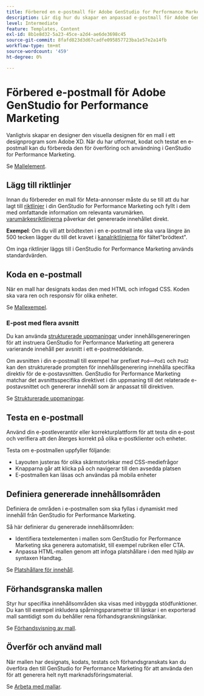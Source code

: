 ```yaml
---
title: Förbered en e-postmall för Adobe GenStudio for Performance Marketing
description: Lär dig hur du skapar en anpassad e-postmall för Adobe GenStudio for Performance Marketing.
level: Intermediate
feature: Templates, Content
exl-id: 8b1e8d32-5a23-45ce-a2d4-ae6de3698c45
source-git-commit: 8fafd823d3d67cadfe095857723ba1e57e2a14fb
workflow-type: tm+mt
source-wordcount: '459'
ht-degree: 0%

---
```


# Förbered e-postmall för Adobe GenStudio for Performance Marketing

Vanligtvis skapar en designer den visuella designen för en mall i ett designprogram som Adobe XD. När du har utformat, kodat och testat en e-postmall kan du förbereda den för överföring och användning i GenStudio for Performance Marketing.

Se [Mallelement](use-templates.md#template-elements).

## Lägg till riktlinjer

Innan du förbereder en mall för Meta-annonser måste du se till att du har lagt till [riktlinjer](/help/user-guide/guidelines/overview.md) i din GenStudio for Performance Marketing och fyllt i dem med omfattande information om relevanta varumärken. [varumärkesriktlinjerna](/help/user-guide/guidelines/brands.md) påverkar det genererade innehållet direkt.

**Exempel**: Om du vill att brödtexten i en e-postmall inte ska vara längre än 500 tecken lägger du till det kravet i [kanalriktlinjerna](/help/user-guide/guidelines/brands.md#channel-guidelines) för fältet&quot;brödtext&quot;.

Om inga riktlinjer läggs till i GenStudio for Performance Marketing används standardvärden.

## Koda en e-postmall

När en mall har designats kodas den med HTML och infogad CSS. Koden ska vara ren och responsiv för olika enheter.

Se [Mallexempel](/help/user-guide/content/customize-template.md#template-examples).

### E-post med flera avsnitt

Du kan använda [strukturerade uppmaningar](/help/user-guide/effective-prompts.md#structured-prompts) under innehållsgenereringen för att instruera GenStudio for Performance Marketing att generera varierande innehåll per avsnitt i ett e-postmeddelande.

Om avsnitten i din e-postmall till exempel har prefixet `Pod`—`Pod1` och `Pod2` kan den strukturerade prompten för innehållsgenerering innehålla specifika direktiv för de e-postavsnitten. GenStudio for Performance Marketing matchar det avsnittsspecifika direktivet i din uppmaning till det relaterade e-postavsnittet och genererar innehåll som är anpassat till direktiven.

Se [Strukturerade uppmaningar](/help/user-guide/effective-prompts.md#structured-prompts).

## Testa en e-postmall

Använd din e-postleverantör eller korrekturplattform för att testa din e-post och verifiera att den återges korrekt på olika e-postklienter och enheter.

Testa om e-postmallen uppfyller följande:

* Layouten justeras för olika skärmstorlekar med CSS-mediefrågor
* Knapparna går att klicka på och navigerar till den avsedda platsen
* E-postmallen kan läsas och användas på mobila enheter

## Definiera genererade innehållsområden

Definiera de områden i e-postmallen som ska fyllas i dynamiskt med innehåll från GenStudio for Performance Marketing.

Så här definierar du genererade innehållsområden:

* Identifiera textelementen i mallen som GenStudio for Performance Marketing ska generera automatiskt, till exempel rubriken eller CTA.
* Anpassa HTML-mallen genom att infoga platshållare i den med hjälp av syntaxen Handtag.

Se [Platshållare för innehåll](/help/user-guide/content/customize-template.md#content-placeholders).

## Förhandsgranska mallen

Styr hur specifika innehållsområden ska visas med inbyggda stödfunktioner. Du kan till exempel inkludera spårningsparametrar till länkar i en exporterad mall samtidigt som du behåller rena förhandsgranskningslänkar.

Se [Förhandsvisning av mall](/help/user-guide/content/customize-template.md#template-preview).

## Överför och använd mall

När mallen har designats, kodats, testats och förhandsgranskats kan du överföra den till GenStudio for Performance Marketing för att använda den för att generera helt nytt marknadsföringsmaterial.

Se [Arbeta med mallar](use-templates.md).
